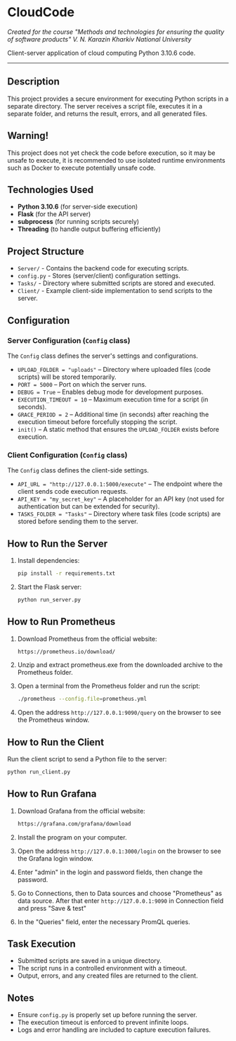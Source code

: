 # CloudCode

_Created for the course "Methods and technologies for ensuring the quality of software products" V. N. Karazin Kharkiv National University_

Client-server application of cloud computing Python 3.10.6 code.

---

## Description

This project provides a secure environment for executing Python scripts in a separate directory. The server receives a script file, executes it in a separate folder, and returns the result, errors, and all generated files.

## Warning!

This project does not yet check the code before execution, so it may be unsafe to execute, it is recommended to use isolated runtime environments such as Docker to execute potentially unsafe code.

## Technologies Used

-   **Python 3.10.6** (for server-side execution)
-   **Flask** (for the API server)
-   **subprocess** (for running scripts securely)
-   **Threading** (to handle output buffering efficiently)

## Project Structure

-   `Server/` - Contains the backend code for executing scripts.
-   `config.py` - Stores (server/client) configuration settings.
-   `Tasks/` - Directory where submitted scripts are stored and executed.
-   `Client/` - Example client-side implementation to send scripts to the server.

## Configuration

### **Server Configuration (`Config` class)**

The `Config` class defines the server's settings and configurations.

-   `UPLOAD_FOLDER = "uploads"` – Directory where uploaded files (code scripts) will be stored temporarily.
-   `PORT = 5000` – Port on which the server runs.
-   `DEBUG = True` – Enables debug mode for development purposes.
-   `EXECUTION_TIMEOUT = 10` – Maximum execution time for a script (in seconds).
-   `GRACE_PERIOD = 2` – Additional time (in seconds) after reaching the execution timeout before forcefully stopping the script.
-   `init()` – A static method that ensures the `UPLOAD_FOLDER` exists before execution.

### **Client Configuration (`Config` class)**

The `Config` class defines the client-side settings.

-   `API_URL = "http://127.0.0.1:5000/execute"` – The endpoint where the client sends code execution requests.
-   `API_KEY = "my_secret_key"` – A placeholder for an API key (not used for authentication but can be extended for security).
-   `TASKS_FOLDER = "Tasks"` – Directory where task files (code scripts) are stored before sending them to the server.

## How to Run the Server

1. Install dependencies:
    ```sh
    pip install -r requirements.txt
    ```
2. Start the Flask server:
    ```sh
    python run_server.py
    ```

## How to Run Prometheus

1. Download Prometheus from the official website:
    ```sh
    https://prometheus.io/download/
    ```
2. Unzip and extract prometheus.exe from the downloaded archive to the Prometheus folder.

3. Open a terminal from the Prometheus folder and run the script:
    ```sh
    ./prometheus --config.file=prometheus.yml
    ```

4. Open the address `http://127.0.0.1:9090/query` on the browser to see the Prometheus window.

## How to Run the Client

Run the client script to send a Python file to the server:

```sh
python run_client.py
```

## How to Run Grafana

1. Download Grafana from the official website:
    ```sh
    https://grafana.com/grafana/download
    ```

2. Install the program on your computer.

3. Open the address `http://127.0.0.1:3000/login` on the browser to see the Grafana login window.

4. Enter "admin" in the login and password fields, then change the password.

5. Go to Connections, then to Data sources and choose "Prometheus" as data source. After that enter `http://127.0.0.1:9090` in Connection field and press "Save & test"

6. In the "Queries" field, enter the necessary PromQL queries.

## Task Execution

-   Submitted scripts are saved in a unique directory.
-   The script runs in a controlled environment with a timeout.
-   Output, errors, and any created files are returned to the client.

## Notes

-   Ensure `config.py` is properly set up before running the server.
-   The execution timeout is enforced to prevent infinite loops.
-   Logs and error handling are included to capture execution failures.
